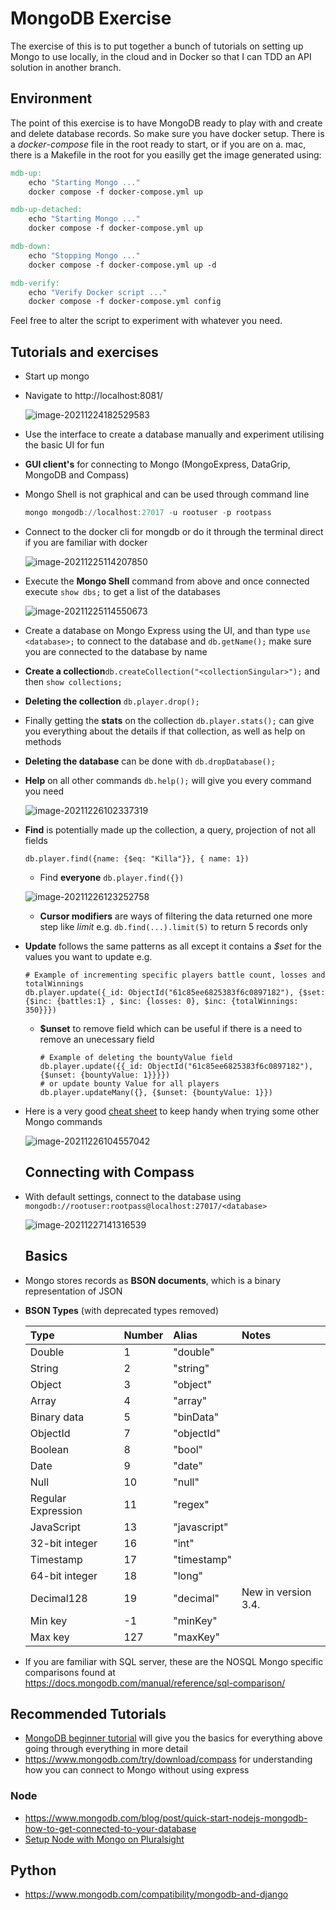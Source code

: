 # MongoDB Exercise
The exercise of this is to put together a bunch of tutorials on setting up Mongo to use locally, in the cloud and in Docker so that I can TDD an API solution in another branch.

## Environment

The point of this exercise is to have MongoDB ready to play with and create and delete database records. So make sure you have docker setup. There is a *docker*-*compose* file in the root ready to start, or if you are on a. mac, there is a Makefile in the root for you easilly get the image generated using:

```makefile
mdb-up:
	echo "Starting Mongo ..."
	docker compose -f docker-compose.yml up

mdb-up-detached:
	echo "Starting Mongo ..."
	docker compose -f docker-compose.yml up

mdb-down:
	echo "Stopping Mongo ..."
	docker compose -f docker-compose.yml up -d

mdb-verify:
	echo "Verify Docker script ..."
	docker compose -f docker-compose.yml config
```

Feel free to alter the script to experiment with whatever you need.

## Tutorials and exercises

- Start up mongo

- Navigate to http://localhost:8081/

  ![image-20211224182529583](./mongo-express.png)

- Use the interface to create a database manually and experiment utilising the basic UI for fun

- **GUI client's** for connecting to Mongo (MongoExpress, DataGrip, MongoDB and Compass)

- Mongo Shell is not graphical and can be used through command line

  ```powershell
  mongo mongodb://localhost:27017 -u rootuser -p rootpass
  ```

- Connect to the docker cli for mongdb or do it through the terminal direct if you are familiar with docker

  ![image-20211225114207850](./docker-desktop.png)

- Execute the **Mongo Shell** command from above and once connected execute `show dbs;` to get a list of the databases

  ![image-20211225114550673](./mongoshell.png)

- Create a database on Mongo Express using the UI, and than type `use <database>;` to connect to the database and `db.getName();`  make sure you are connected to the database by name

- **Create a collection**`db.createCollection("<collectionSingular>");` and then `show collections;`

- **Deleting the collection** `db.player.drop();`

- Finally getting the **stats** on the collection `db.player.stats();` can give you everything about the details if that collection, as well as help on methods

- **Deleting the database** can be done with `db.dropDatabase();`

- **Help** on all other commands `db.help();` will give you every command you need

  ![image-20211226102337319](./mongo-help.png)

- **Find** is potentially made up the collection, a query, projection of not all fields

  `db.player.find({name: {$eq: "Killa"}}, { name: 1})`

  - Find **everyone**  `db.player.find({})`

  ![image-20211226123252758](./mongo-find.png)

  - **Cursor modifiers** are ways of filtering the data returned one more step like *limit* e.g. `db.find(...).limit(5)` to return 5 records only

- **Update** follows the same patterns as all except it contains a *$set* for the values you want to update e.g. 

  ```shell
  # Example of incrementing specific players battle count, losses and totalWinnings
  db.player.update({_id: ObjectId("61c85ee6825383f6c0897182"), {$set: {$inc: {battles:1} , $inc: {losses: 0}, $inc: {totalWinnings: 350}}})
  ```

  - **$unset** to remove field which can be useful if there is a need to remove an unecessary field

    ```shell
    # Example of deleting the bountyValue field
    db.player.update({{_id: ObjectId("61c85ee6825383f6c0897182"), {$unset: {bountyValue: 1}}}})
    # or update bounty Value for all players
    db.player.updateMany({}, {$unset: {bountyValue: 1}})
    ```

- Here is a very good [cheat sheet](https://www.mongodb.com/developer/quickstart/cheat-sheet/) to keep handy when trying some other Mongo commands

  ![image-20211226104557042](./mongo-version.png)

  ## Connecting with Compass

- With default settings, connect to the database using `mongodb://rootuser:rootpass@localhost:27017/<database>`

  ![image-20211227141316539](./compass.png)

  ## Basics

- Mongo stores records as **BSON documents**, which is a binary representation of JSON

- **BSON Types** (with deprecated types removed)

  | Type               | Number | Alias        | Notes               |
  | :----------------- | :----- | :----------- | :------------------ |
  | Double             | 1      | "double"     |                     |
  | String             | 2      | "string"     |                     |
  | Object             | 3      | "object"     |                     |
  | Array              | 4      | "array"      |                     |
  | Binary data        | 5      | "binData"    |                     |
  | ObjectId           | 7      | "objectId"   |                     |
  | Boolean            | 8      | "bool"       |                     |
  | Date               | 9      | "date"       |                     |
  | Null               | 10     | "null"       |                     |
  | Regular Expression | 11     | "regex"      |                     |
  | JavaScript         | 13     | "javascript" |                     |
  | 32-bit integer     | 16     | "int"        |                     |
  | Timestamp          | 17     | "timestamp"  |                     |
  | 64-bit integer     | 18     | "long"       |                     |
  | Decimal128         | 19     | "decimal"    | New in version 3.4. |
  | Min key            | -1     | "minKey"     |                     |
  | Max key            | 127    | "maxKey"     |                     |

- If you are familiar with SQL server, these are the NOSQL Mongo specific comparisons found at https://docs.mongodb.com/manual/reference/sql-comparison/

## Recommended Tutorials

- [MongoDB beginner tutorial](https://www.youtube.com/watch?v=Www6cTUymCY) will give you the basics for everything above going through everything in more detail
- https://www.mongodb.com/try/download/compass for understanding how you can connect to Mongo without using express

### Node

- https://www.mongodb.com/blog/post/quick-start-nodejs-mongodb-how-to-get-connected-to-your-database
- [Setup Node with Mongo on Pluralsight](https://app.pluralsight.com/projects/using-mongodb-with-node-js/setup/46c7e2d3-8413-4a58-9515-e8e3976f66f6)


## Python

- https://www.mongodb.com/compatibility/mongodb-and-django
